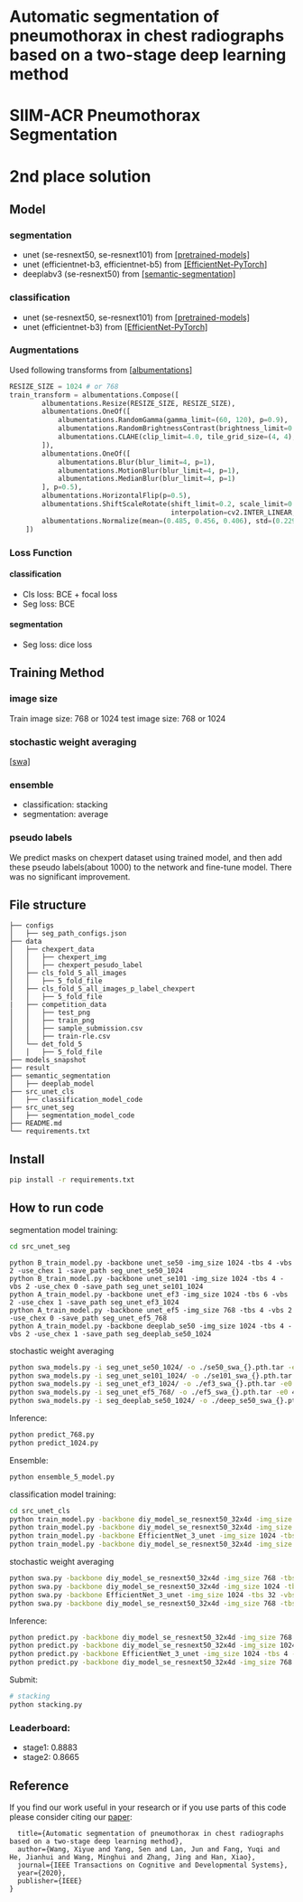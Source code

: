# Automatic segmentation of pneumothorax in chest radiographs based on a two-stage deep learning method
# SIIM-ACR Pneumothorax Segmentation

# 2nd place solution 

## Model
### segmentation
- unet (se-resnext50, se-resnext101) from [\[pretrained-models\]](https://github.com/Cadene/pretrained-models.pytorch)
- unet (efficientnet-b3, efficientnet-b5) from [\[EfficientNet-PyTorch\]](https://github.com/lukemelas/EfficientNet-PyTorch)
- deeplabv3 (se-resnext50) from [\[semantic-segmentation\]](https://github.com/NVIDIA/semantic-segmentation)
### classification 
- unet (se-resnext50, se-resnext101) from [\[pretrained-models\]](https://github.com/Cadene/pretrained-models.pytorch)
- unet (efficientnet-b3) from  [\[EfficientNet-PyTorch\]](https://github.com/lukemelas/EfficientNet-PyTorch)
### Augmentations
Used following transforms from \[[albumentations\]](https://github.com/albu/albumentations)
```python
RESIZE_SIZE = 1024 # or 768
train_transform = albumentations.Compose([
        albumentations.Resize(RESIZE_SIZE, RESIZE_SIZE),
        albumentations.OneOf([
            albumentations.RandomGamma(gamma_limit=(60, 120), p=0.9),
            albumentations.RandomBrightnessContrast(brightness_limit=0.2, contrast_limit=0.2, p=0.9),
            albumentations.CLAHE(clip_limit=4.0, tile_grid_size=(4, 4), p=0.9),
        ]),
        albumentations.OneOf([
            albumentations.Blur(blur_limit=4, p=1),
            albumentations.MotionBlur(blur_limit=4, p=1),
            albumentations.MedianBlur(blur_limit=4, p=1)
        ], p=0.5),
        albumentations.HorizontalFlip(p=0.5),
        albumentations.ShiftScaleRotate(shift_limit=0.2, scale_limit=0.2, rotate_limit=20,
                                        interpolation=cv2.INTER_LINEAR, border_mode=cv2.BORDER_CONSTANT, p=1),
        albumentations.Normalize(mean=(0.485, 0.456, 0.406), std=(0.229, 0.224, 0.225), max_pixel_value=255.0, p=1.0)
    ])
```
### Loss Function
#### classification 

- Cls loss: BCE + focal loss
- Seg loss: BCE 
#### segmentation

- Seg loss: dice loss
## Training Method
### image size
Train image size: 768 or 1024
test image size: 768 or 1024
### stochastic weight averaging
\[[swa\]](https://github.com/timgaripov/swa)
### ensemble
- classification: stacking 
- segmentation: average 
### pseudo labels
We predict masks on chexpert dataset using trained model, 
and then add these pseudo labels(about 1000) to the network and fine-tune model. There was no significant improvement.

## File structure
    ├── configs
    │   ├── seg_path_configs.json
    ├── data              
    │   ├── chexpert_data
    │   │   ├── chexpert_img
    │   │   ├── chexpert_pesudo_label
    │   ├── cls_fold_5_all_images
    │   │   ├── 5_fold_file
    │   ├── cls_fold_5_all_images_p_label_chexpert
    │   │   ├── 5_fold_file
    |   ├── competition_data
    │   │   ├── test_png
    │   │   ├── train_png
    │   │   ├── sample_submission.csv
    │   │   ├── train-rle.csv
    │   └── det_fold_5
    │   │   ├── 5_fold_file
    ├── models_snapshot
    ├── result
    ├── semantic_segmentation
    │   ├── deeplab_model
    ├── src_unet_cls
    │   ├── classification_model_code
    ├── src_unet_seg
    │   ├── segmentation_model_code
    ├── README.md
    └── requirements.txt

## Install
```bash
pip install -r requirements.txt
```

## How to run code
segmentation model training:
```bash
cd src_unet_seg
```
```
python B_train_model.py -backbone unet_se50 -img_size 1024 -tbs 4 -vbs 2 -use_chex 1 -save_path seg_unet_se50_1024
python B_train_model.py -backbone unet_se101 -img_size 1024 -tbs 4 -vbs 2 -use_chex 0 -save_path seg_unet_se101_1024
python A_train_model.py -backbone unet_ef3 -img_size 1024 -tbs 6 -vbs 2 -use_chex 1 -save_path seg_unet_ef3_1024
python A_train_model.py -backbone unet_ef5 -img_size 768 -tbs 4 -vbs 2 -use_chex 0 -save_path seg_unet_ef5_768
python A_train_model.py -backbone deeplab_se50 -img_size 1024 -tbs 4 -vbs 2 -use_chex 1 -save_path seg_deeplab_se50_1024
```
stochastic weight averaging
```bash
python swa_models.py -i seg_unet_se50_1024/ -o ./se50_swa_{}.pth.tar -e0 43 -e1 34 -e2 39 --model_num unet_se50 --batch-size 4
python swa_models.py -i seg_unet_se101_1024/ -o ./se101_swa_{}.pth.tar -e0 43 -e1 34 -e2 39 --model_num unet_se101 --batch-size 4
python swa_models.py -i seg_unet_ef3_1024/ -o ./ef3_swa_{}.pth.tar -e0 43 -e1 34 -e2 39 --model_num unet_ef3 --batch-size 6
python swa_models.py -i seg_unet_ef5_768/ -o ./ef5_swa_{}.pth.tar -e0 43 -e1 34 -e2 39 --model_num unet_ef5 --batch-size 4
python swa_models.py -i seg_deeplab_se50_1024/ -o ./deep_se50_swa_{}.pth.tar -e0 43 -e1 34 -e2 39 --model_num deeplab_se50 --batch-size 4
```
Inference:
```bash
python predict_768.py 
python predict_1024.py
```
Ensemble:
```bash
python ensemble_5_model.py 
```
classification model training:
```bash
cd src_unet_cls
python train_model.py -backbone diy_model_se_resnext50_32x4d -img_size 768 -tbs 16 -vbs 8 -save_path diy_model_se_resnext50_32x4d_768_normal
python train_model.py -backbone diy_model_se_resnext50_32x4d -img_size 1024 -tbs 8 -vbs 4 -save_path diy_model_se_resnext50_32x4d_1024_normal
python train_model.py -backbone EfficientNet_3_unet -img_size 1024 -tbs 16 -vbs 8 -save_path EfficientNet_3_unet_1024_normal
python train_model.py -backbone diy_model_se_resnext50_32x4d -img_size 768 -tbs 16 -vbs 8 -save_path diy_model_se_resnext50_32x4d_768_add_chexpert
```
stochastic weight averaging
```bash
python swa.py -backbone diy_model_se_resnext50_32x4d -img_size 768 -tbs 32 -vbs 8 -cp diy_model_se_resnext50_32x4d_768_normal
python swa.py -backbone diy_model_se_resnext50_32x4d -img_size 1024 -tbs 32 -vbs 8 -cp diy_model_se_resnext50_32x4d_1024_normal
python swa.py -backbone EfficientNet_3_unet -img_size 1024 -tbs 32 -vbs 8 -cp EfficientNet_3_unet_768_normal
python swa.py -backbone diy_model_se_resnext50_32x4d -img_size 768 -tbs 32 -vbs 8 -cp diy_model_se_resnext50_32x4d_768_add_chexpert
```
Inference:
```bash
python predict.py -backbone diy_model_se_resnext50_32x4d -img_size 768 -tbs 4 -vbs 4 -spth diy_model_se_resnext50_32x4d_768_normal
python predict.py -backbone diy_model_se_resnext50_32x4d -img_size 1024 -tbs 4 -vbs 4 -spth diy_model_se_resnext50_32x4d_1024_normal
python predict.py -backbone EfficientNet_3_unet -img_size 1024 -tbs 4 -vbs 4 -spth EfficientNet_3_unet_1024_normal
python predict.py -backbone diy_model_se_resnext50_32x4d -img_size 768 -tbs 4 -vbs 4 -spth diy_model_se_resnext50_32x4d_768_add_chexpert
```

Submit:
```bash
# stacking
python stacking.py
```

### Leaderboard:
- stage1: 0.8883
- stage2: 0.8665
## Reference
If you find our work useful in your research or if you use parts of this code please consider citing our [paper](https://ieeexplore.ieee.org/document/9247293):

```@article{wang2020automatic,
  title={Automatic segmentation of pneumothorax in chest radiographs based on a two-stage deep learning method},
  author={Wang, Xiyue and Yang, Sen and Lan, Jun and Fang, Yuqi and He, Jianhui and Wang, Minghui and Zhang, Jing and Han, Xiao},
  journal={IEEE Transactions on Cognitive and Developmental Systems},
  year={2020},
  publisher={IEEE}
} 
```
